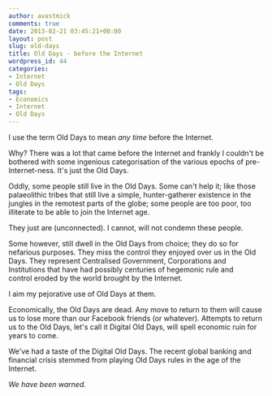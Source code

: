 ```yaml
---
author: avastmick
comments: true
date: 2013-02-21 03:45:21+00:00
layout: post
slug: old-days
title: Old Days - before the Internet
wordpress_id: 44
categories:
- Internet
- Old Days
tags:
- Economics
- Internet
- Old Days
---
```


I use the term Old Days to mean _any time_ before the Internet.

Why? There was a lot that came before the Internet and frankly I couldn't be bothered with some ingenious categorisation of the various epochs of pre-Internet-ness. It's just the Old Days.

Oddly, some people still live in the Old Days. Some can't help it; like those palaeolithic tribes that still live a simple, hunter-gatherer existence in the jungles in the remotest parts of the globe; some people are too poor, too illiterate to be able to join the Internet age.

They just are (unconnected). I cannot, will not condemn these people.

Some however, still dwell in the Old Days from choice; they do so for nefarious purposes. They miss the control they enjoyed over us in the Old Days. They represent Centralised Government, Corporations and Institutions that have had possibly centuries of hegemonic rule and control eroded by the world brought by the Internet.

I aim my pejorative use of Old Days at them.

Economically, the Old Days are dead. Any move to return to them will cause us to lose more than our Facebook friends (or whatever). Attempts to return us to the Old Days, let's call it Digital Old Days, will spell economic ruin for years to come.

We've had a taste of the Digital Old Days. The recent global banking and financial crisis stemmed from playing Old Days rules in the age of the Internet.

_We have been warned._
